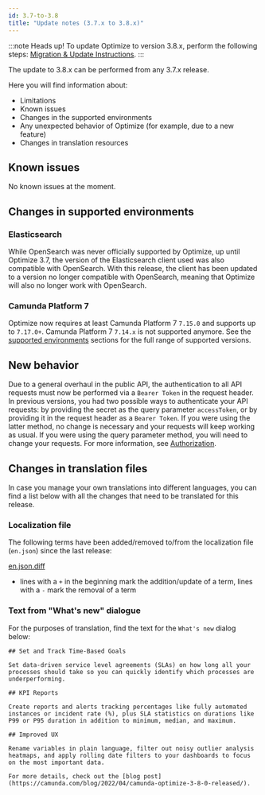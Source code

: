 ```yaml
---
id: 3.7-to-3.8
title: "Update notes (3.7.x to 3.8.x)"
---
```


:::note Heads up!
To update Optimize to version 3.8.x, perform the following steps: [Migration & Update Instructions](./instructions.md).
:::

The update to 3.8.x can be performed from any 3.7.x release.

Here you will find information about:

- Limitations
- Known issues
- Changes in the supported environments
- Any unexpected behavior of Optimize (for example, due to a new feature)
- Changes in translation resources

## Known issues

No known issues at the moment.

## Changes in supported environments

### Elasticsearch

While OpenSearch was never officially supported by Optimize, up until Optimize 3.7, the version of the Elasticsearch client used was also compatible with OpenSearch.
With this release, the client has been updated to a version no longer compatible with OpenSearch, meaning that Optimize will also no longer work with OpenSearch.

### Camunda Platform 7

Optimize now requires at least Camunda Platform 7 `7.15.0` and supports up to `7.17.0+`. Camunda Platform 7 `7.14.x` is not supported anymore.
See the [supported environments]($docs$/reference/supported-environments/#camunda-platform-7--optimize-version-matrix) sections for the full range of supported versions.

## New behavior

Due to a general overhaul in the public API, the authentication to all API requests must now be performed via a `Bearer Token` in the request header. In previous versions, you had two possible ways to authenticate your API requests: by providing the secret as the query parameter `accessToken`, or by providing it in the request header as a `Bearer Token`. If you were using the latter method, no change is necessary and your requests will keep working as usual. If you were using the query parameter method, you will need to change your requests. For more information, see [Authorization](../../../apis-clients/optimize-api/optimize-api-authorization.md).

## Changes in translation files

In case you manage your own translations into different languages, you can find a list below with all the changes that need to be translated for this release.

### Localization file

The following terms have been added/removed to/from the localization file (`en.json`) since the last release:

[en.json.diff](./translation-diffs/differences_localization_370_380.diff)

- lines with a `+` in the beginning mark the addition/update of a term, lines with a `-` mark the removal of a term

### Text from "What's new" dialogue

For the purposes of translation, find the text for the `What's new` dialog below:

```
## Set and Track Time-Based Goals

Set data-driven service level agreements (SLAs) on how long all your processes should take so you can quickly identify which processes are underperforming.

## KPI Reports

Create reports and alerts tracking percentages like fully automated instances or incident rate (%), plus SLA statistics on durations like P99 or P95 duration in addition to minimum, median, and maximum.

## Improved UX

Rename variables in plain language, filter out noisy outlier analysis heatmaps, and apply rolling date filters to your dashboards to focus on the most important data.

For more details, check out the [blog post](https://camunda.com/blog/2022/04/camunda-optimize-3-8-0-released/).
```
